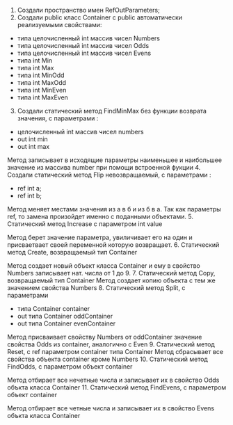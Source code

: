 ﻿1. Создали пространство имен RefOutParameters;
2. Создали public класс Container c public автоматически реализуемыми свойствами:
- типа целочисленный int массив чисел Numbers
- типа целочисленный int массив чисел Odds
- типа целочисленный int массив чисел Evens
- типа int Min
- типа int Max
- типа int MinOdd
- типа int MaxOdd
- типа int MinEven
- типа int MaxEven
3. Создали статический метод FindMinMax без функции возврата значения, с параметрами :
- целочисленный int массив чисел numbers
- out int min
- out int max

Метод записывает в исходящие параметры наименьшее и наибольшее значение из 
массива number при помощи встроенной фукции
4. Создали статический метод Flip невозвращаемый, с параметрами :
- ref int a;
- ref int b;

Метод меняет местами значения из а в б и из б в а. 
Так как параметры ref, то замена произойдет именно с поданными объектами.
5. Статический метод Increase с параметром int value

Метод берет значение параметра, увиличивает его на один 
и присваетвает своей переменной которую возвращает.
6. Статический метод Create, возвращаемый тип Container

Метод создает новый объект класса Container и ему в свойство Numbers записывает нат. числа от 1 до 9.
7. Статический метод Copy, возвращаемый тип Container
Метод создает копию объекта с тем же значением свойства Numbers
8. Статический метод Split, с параметрами
- типа Container container
- out типа Container oddContainer
- out типа Container evenContainer

Метод присваивает cвойству Numbers от oddContainer значение свойства Odds из сontainer, аналогично с Even
9. Статический метод Reset, c ref параметром сontainer типа Container
Метод сбрасывает все свойства объекта container кроме Numbers
10. Статический метод FindOdds, с параметром объект container

Метод отбирает все нечетные числа и записывает их в свойство Odds объкта класса Container
11. Статический метод FindEvens, с параметром объект container

Метод отбирает все четные числа и записывает их в свойство Evens объкта класса Container
